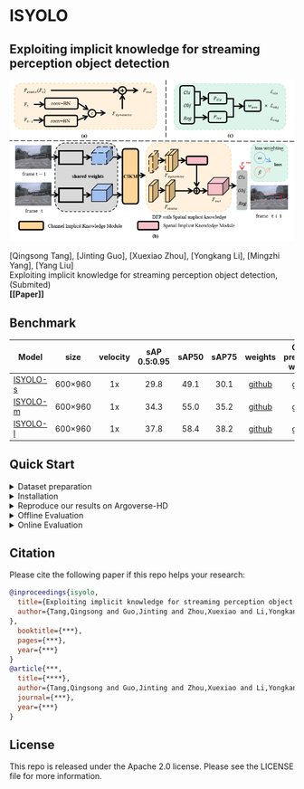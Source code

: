 # ISYOLO

## Exploiting implicit knowledge for streaming perception object detection
<p align='left'>
  <img src='assets/ISYOLO.png' width='721'/>
</p>

[Qingsong Tang], [Jinting Guo], [Xuexiao Zhou], [Yongkang Li], [Mingzhi Yang], [Yang Liu] <br>
Exploiting implicit knowledge for streaming perception object detection, (Submited)<br>
**[[Paper]]** <br />



## Benchmark

|Model |size |velocity | sAP<br>0.5:0.95 | sAP50 |sAP75| weights | COCO pretrained weights |
| ------        |:---: | :---:       |:---:     |:---:  | :---: | :----: | :----: |
|[ISYOLO-s](./cfgs/s_s50_onex_dfp_tal_flip.py)    |600×960  |1x      |29.8     |49.1 | 30.1 |[github](https://github.com/GjtZ/ISYOLO/releases/download/0.1.0/s_s50_one_x_2976.pth) |[github](https://github.com/GjtZ/ISYOLO/releases/download/0.1.0/yolox_s.pth) |
|[ISYOLO-m](./cfgs/m_s50_onex_dfp_tal_flip.py)    |600×960  |1x      |34.3     |55.0 | 35.2 |[github](https://github.com/GjtZ/ISYOLO/releases/download/0.1.0/m_s50_one_x_3431.pth) |[github](https://github.com/GjtZ/ISYOLO/releases/download/0.1.0/yolox_m.pth) |
|[ISYOLO-l](./cfgs/l_s50_onex_dfp_tal_flip.py)    |600×960  |1x      |37.8     |58.4 | 38.2 |[github](https://github.com/GjtZ/ISYOLO/releases/download/0.1.0/l_s50_one_x_3776.pth) |[github](https://github.com/GjtZ/ISYOLO/releases/download/0.1.0/yolox_l.pth) |

## Quick Start

<details>
<summary>Dataset preparation</summary>

You can download Argoverse-1.1 full dataset and annotation from [HERE](https://www.cs.cmu.edu/~mengtial/proj/streaming/) and unzip it.

The folder structure should be organized as follows before our processing.

```shell
ISYOLO
├── exps
├── tools
├── yolox
├── data
│   ├── Argoverse-1.1
│   │   ├── annotations
│   │       ├── tracking
│   │           ├── train
│   │           ├── val
│   │           ├── test
│   ├── Argoverse-HD
│   │   ├── annotations
│   │       ├── test-meta.json
│   │       ├── train.json
│   │       ├── val.json
```

The hash strings represent different video sequences in Argoverse, and `ring_front_center` is one of the sensors for that sequence. Argoverse-HD annotations correspond to images from this sensor. Information from other sensors (other ring cameras or LiDAR) is not used, but our framework can be also extended to these modalities or to a multi-modality setting.


</details>


<details>
<summary>Installation</summary>

```shell
# basic python libraries
conda create --name streamyolo python=3.7

pip install torch==1.7.1+cu110 torchvision==0.8.2+cu110 torchaudio==0.7.2 -f https://download.pytorch.org/whl/torch_stable.html

pip3 install yolox==0.3
git clone git@github.com:yancie-yjr/StreamYOLO.git



cd ISYOLO/

# add StreamYOLO to PYTHONPATH and add this line to ~/.bashrc or ~/.zshrc (change the file accordingly)
ADDPATH=$(pwd)
echo export PYTHONPATH=$PYTHONPATH:$ADDPATH >> ~/.bashrc
source ~/.bashrc

# Installing `mmcv` for the official sAP evaluation:
# Please replace `{cu_version}` and ``{torch_version}`` with the versions you are currently using.
# You will get import or runtime errors if the versions are incorrect.
pip install mmcv-full==1.1.5 -f https://download.openmmlab.com/mmcv/dist/{cu_version}/{torch_version}/index.html

```

</details>


<details>
<summary>Reproduce our results on Argoverse-HD</summary>

Step1. Prepare COCO dataset
```shell
cd <ISYOLO_HOME>
ln -s /path/to/your/Argoverse-1.1 ./data/Argoverse-1.1
ln -s /path/to/your/Argoverse-HD ./data/Argoverse-HD
```

Step2. Reproduce our results on Argoverse:

```shell
python tools/train.py -f cfgs/m_s50_onex_dfp_tal_flip.py -d 8 -b 32 -c [/path/to/your/coco_pretrained_path] -o --fp16
```
* -d: number of gpu devices.
* -b: total batch size, the recommended number for -b is num-gpu * 8.
* --fp16: mixed precision training.
* -c: model checkpoint path.

</details>


<details>
<summary>Offline Evaluation</summary>

We support batch testing for fast evaluation:

```shell
python tools/eval.py -f  cfgs/l_s50_onex_dfp_tal_flip.py -c [/path/to/your/model_path] -b 64 -d 8 --conf 0.01 [--fp16] [--fuse]
```
* --fuse: fuse conv and bn.
* -d: number of GPUs used for evaluation. DEFAULT: All GPUs available will be used.
* -b: total batch size across on all GPUs.
* -c: model checkpoint path.
* --conf: NMS threshold. If using 0.001, the performance will further improve by 0.2~0.3 sAP.

</details>

<details>
<summary>Online Evaluation</summary>

We modify the online evaluation from [sAP](https://github.com/mtli/sAP)

Please use 1 V100 GPU to test the performance since other GPUs with low computing power will trigger non-real-time results!!!!!!!!

```shell
cd sAP/streamyolo
bash my_streamyolo.sh
```

</details>



## Citation
Please cite the following paper if this repo helps your research:
```bibtex
@inproceedings{isyolo,
  title={Exploiting implicit knowledge for streaming perception object detection},
  author={Tang,Qingsong and Guo,Jinting and Zhou,Xuexiao and Li,Yongkang and Yang,Mingzhi and Liu,Yang 
},
  booktitle={***},
  pages={***},
  year={***}
}
@article{***,
  title={****},
  author={Tang,Qingsong and Guo,Jinting and Zhou,Xuexiao and Li,Yongkang and Yang,Mingzhi and Liu,Yang },
  journal={***},
  year={***}
}
```

## License
This repo is released under the Apache 2.0 license. Please see the LICENSE file for more information.

